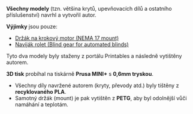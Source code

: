 **Všechny modely** (tzn. většina krytů, upevňovacích dílů a ostatního příslušenství) navrhl a vytvořil autor. 

**Výjimky** jsou pouze:  
- [Držák na krokový motor (NEMA 17 mount)](https://www.printables.com/model/20287-nema-17-mount/files)  
- [Naviják rolet (Blind gear for automated blinds)](https://www.printables.com/model/371583-blind-gear-for-automated-blinds-moeshouse/collections)  

Tyto dva modely byly staženy z portálu Printables a následně vytištěny autorem.  

**3D tisk** probíhal na tiskárně **Prusa MINI+** s **0,6mm tryskou**.  
- Všechny díly navržené autorem (kryty, převody atd.) byly tištěny z **recyklovaného PLA**.  
- Samotný držák (mount) je pak vytištěn z **PETG**, aby byl odolnější vůči namáhání a teplotám.
